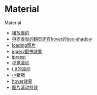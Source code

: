 Material
========

Material


* [播放类的](http://daxue.qq.com/open/detail/id/39)
* [电商类型的翻页还有hover的box-shadow](http://hd.mi.com/webfile/zt/hd/2014061102/index.html#goodslist)
* [loading图片](http://su.bdimg.com/static/superplus/img/loading_deadaef0.gif)
* [jquery翻书效果](http://www.iteye.com/news/26863)
* [ipresst](http://www.ipresst.com/)
* [视觉滚动](http://alvarotrigo.com/fullPage/#4thpage)
* [t.tt的滚动](http://www.smartisan.com/#/design)
* [小猪猪](http://e.xingdian.com/savings/)
* [hover效果](http://codecloud.net/show/HoverEffectIdeas/HoverEffectIdeas/index.html)
* [图片滚动特效](http://www.jssor.com/demos/image-gallery.html)
